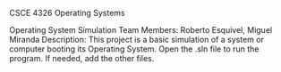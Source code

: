 CSCE 4326 Operating Systems

Operating System Simulation
Team Members: Roberto Esquivel, Miguel Miranda
Description: This project is a basic simulation of a system or computer booting its Operating System.
Open the .sln file to run the program. If needed, add the other files.
